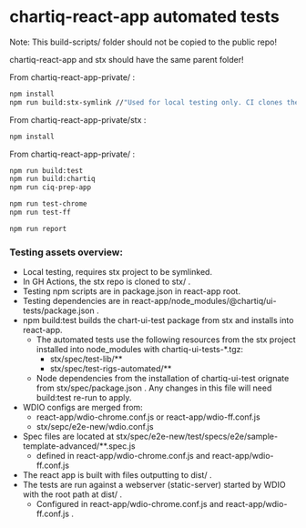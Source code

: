 # chartiq-react-app automated tests

Note: This build-scripts/ folder should not be copied to the public repo!

chartiq-react-app and stx should have the same parent folder!

From chartiq-react-app-private/ :
```sh
npm install
npm run build:stx-symlink //"Used for local testing only. CI clones the stx repo instead."
```
From chartiq-react-app-private/stx :
```sh
npm install
```
From chartiq-react-app-private/ :
```sh
npm run build:test
npm run build:chartiq
npm run ciq-prep-app

npm run test-chrome
npm run test-ff

npm run report
```

### Testing assets overview:

- Local testing, requires stx project to be symlinked.
- In GH Actions, the stx repo is cloned to stx/ .
- Testing npm scripts are in package.json in react-app root.
- Testing dependencies are in react-app/node_modules/@chartiq/ui-tests/package.json .
- npm build:test builds the chart-ui-test package from stx and installs into react-app. 
    - The automated tests use the following resources from the stx project installed into node_modules with chartiq-ui-tests-*.tgz:
        - stx/spec/test-lib/**
        - stx/spec/test-rigs-automated/**
    - Node dependencies from the installation of chartiq-ui-test orignate from stx/spec/package.json . Any changes in this file will need build:test re-run to apply.
- WDIO configs are merged from:
    - react-app/wdio-chrome.conf.js or react-app/wdio-ff.conf.js
    - stx/sepc/e2e-new/wdio.conf.js
- Spec files are located at stx/spec/e2e-new/test/specs/e2e/sample-template-advanced/**.spec.js
    - defined in react-app/wdio-chrome.conf.js and react-app/wdio-ff.conf.js
- The react app is built with files outputting to dist/ .
- The tests are run against a webserver (static-server) started by WDIO with the root path at dist/ .
    - Configured in react-app/wdio-chrome.conf.js and react-app/wdio-ff.conf.js .

